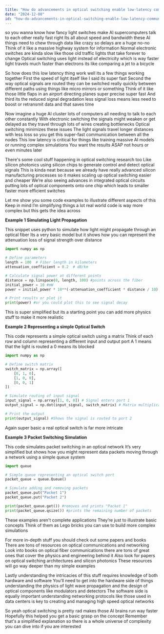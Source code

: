 ```yaml
---
title: "How do advancements in optical switching enable low-latency communication in high-bandwidth AI clusters?"
date: "2024-12-08"
id: "how-do-advancements-in-optical-switching-enable-low-latency-communication-in-high-bandwidth-ai-clusters"
---
```


 so you wanna know how fancy light switches make AI supercomputers talk to each other really fast right  Its all about speed and bandwidth these AI things need to chew through data like crazy so delays are a huge no-no  Think of it like a massive highway system for information  Normal electronic switches are kinda slow like those old traffic lights that take forever to change  Optical switching uses light instead of electricity which is way faster light travels much faster than electrons its like comparing a jet to a bicycle  

So how does this low latency thing work  well its a few things working together  First  the speed of light itself  like I said its super fast  Second  the way optical signals are routed  they can be switched really quickly between different paths using things like micro mirrors or something  Think of it like those little flaps in an airport directing planes  super precise super fast  And third its the reduced signal degradation less signal loss means less need to boost or retransmit data and that saves time

Now imagine a huge AI cluster  lots of computers all needing to talk to each other constantly  With electronic switching the signals might weaken or get delayed as they travel through lots of wires creating bottlenecks  Optical switching minimizes these issues  The light signals travel longer distances with less loss  so you get this super-fast communication between all the nodes  This low latency is critical for things like training massive AI models or running complex simulations  You want the results ASAP not hours or even minutes later  

There's some cool stuff happening in optical switching research too  Like silicon photonics using silicon chips to generate control and detect optical signals  This is kinda neat because we already have really advanced silicon manufacturing processes so it makes scaling up optical switching easier and cheaper  We’re also seeing advances in integrated optical circuits putting lots of optical components onto one chip which leads to smaller faster more efficient switches

Let me show you some code examples to illustrate different aspects of this  Keep in mind I’m simplifying things a lot  real world code is way more complex but this gets the idea across

**Example 1  Simulating Light Propagation**

This snippet uses python to simulate how light might propagate through an optical fiber  Its a very basic model but it shows how you can represent the attenuation loss of signal strength over distance

```python
import numpy as np

# Define parameters
length = 100  # Fiber length in kilometers
attenuation_coefficient = 0.2  # dB/km

# Calculate signal power at different points
distance = np.linspace(0, length, 100) #points across the fiber
initial_power = 10 #mW
power = initial_power * 10**(-attenuation_coefficient * distance / 10)

# Print results or plot it
print(power) #or you could plot this to see signal decay
```

This is super simplified but its a starting point you can add more physics stuff to make it more realistic


**Example 2 Representing a simple Optical Switch**

This code represents a simple optical switch using a matrix  Think of each row and column representing a different input and output port  A 1 means that the light is routed  a 0 means its blocked

```python
import numpy as np

# Define switch matrix
switch_matrix = np.array([
    [0, 1, 0],
    [1, 0, 0],
    [0, 0, 1]
])

# Simulate routing of input signal
input_signal = np.array([1, 0, 0]) # Signal enters port 1
output_signal = np.dot(input_signal, switch_matrix) # Matrix multiplication for routing

# Print the output
print(output_signal) #Shows the signal is routed to port 2
```

Again super basic  a real optical switch is far more intricate


**Example 3  Packet Switching Simulation**

This code simulates packet switching in an optical network  It’s very simplified but shows how you might represent data packets moving through a network using a simple queue system

```python
import queue

# Simple queue representing an optical switch port
packet_queue = queue.Queue()

# Simulate adding and removing packets
packet_queue.put("Packet 1")
packet_queue.put("Packet 2")

print(packet_queue.get()) #removes and prints "Packet 1"
print(packet_queue.qsize()) #prints the remaining number of packets
```

These examples aren't complete applications  They’re just to illustrate basic concepts  Think of them as Lego bricks you can use to build more complex simulations


For more in-depth stuff  you should check out some papers and books  There are tons of resources on optical communications and networking  Look into books on optical fiber communications  there are tons of great ones that cover the physics and engineering behind it  Also look for papers on optical switching architectures and silicon photonics  These resources will go way deeper than my simple examples  

Lastly  understanding the intricacies of this stuff requires knowledge of both hardware and software  You'll need to get into the hardware side of things understanding the physics of light wave propagation and the design of optical components like modulators and detectors   The software side is equally important  understanding networking protocols like those used in data centers is key to creating and managing high speed optical networks


So yeah optical switching is pretty rad  makes those AI brains run way faster  Hopefully this helped you get a basic grasp on the concept  Remember that's a simplified explanation so there is a whole universe of complexity you can dive into if you are interested
